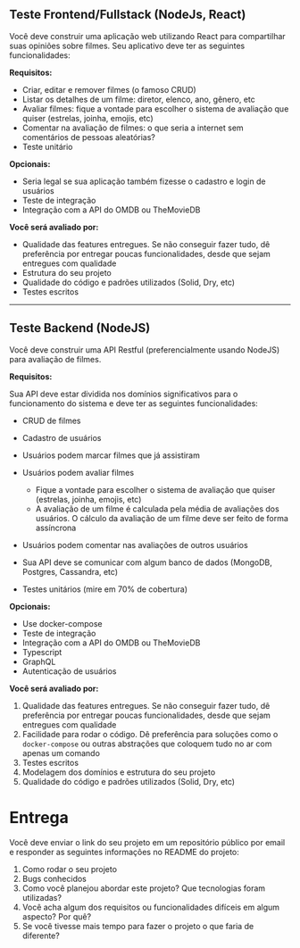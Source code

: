 ## Teste Frontend/Fullstack (NodeJs, React)

Você deve construir uma aplicação web utilizando React para compartilhar suas opiniões sobre filmes. Seu aplicativo deve ter as seguintes funcionalidades:

**Requisitos:**

- Criar, editar e remover filmes (o famoso CRUD)
- Listar os detalhes de um filme: diretor, elenco, ano, gênero, etc
- Avaliar filmes: fique a vontade para escolher o sistema de avaliação que quiser (estrelas, joinha, emojis, etc)
- Comentar na avaliação de filmes: o que seria a internet sem comentários de pessoas aleatórias?
- Teste unitário

**Opcionais:**

- Seria legal se sua aplicação também fizesse o cadastro e login de usuários
- Teste de integração
- Integração com a API do OMDB ou TheMovieDB

**Você será avaliado por:**

- Qualidade das features entregues. Se não conseguir fazer tudo, dê preferência por entregar poucas funcionalidades, desde que sejam entregues com qualidade
- Estrutura do seu projeto
- Qualidade do código e padrões utilizados (Solid, Dry, etc)
- Testes escritos

---

## Teste Backend (NodeJS)

Você deve construir uma API Restful (preferencialmente usando NodeJS) para avaliação de filmes.

**Requisitos:**

Sua API deve estar dividida nos domínios significativos para o funcionamento do sistema e deve ter as seguintes funcionalidades:

- CRUD de filmes
- Cadastro de usuários

- Usuários podem marcar filmes que já assistiram
- Usuários podem avaliar filmes
  - Fique a vontade para escolher o sistema de avaliação que quiser (estrelas, joinha, emojis, etc)
  - A avaliação de um filme é calculada pela média de avaliações dos usuários. O cálculo da avaliação de um filme deve ser feito de forma assíncrona
- Usuários podem comentar nas avaliações de outros usuários

- Sua API deve se comunicar com algum banco de dados (MongoDB, Postgres, Cassandra, etc)
- Testes unitários (mire em 70% de cobertura)

**Opcionais:**

- Use docker-compose
- Teste de integração
- Integração com a API do OMDB ou TheMovieDB
- Typescript
- GraphQL
- Autenticação de usuários

**Você será avaliado por:**

1. Qualidade das features entregues. Se não conseguir fazer tudo, dê preferência por entregar poucas funcionalidades, desde que sejam entregues com qualidade
1. Facilidade para rodar o código. Dê preferência para soluções como o `docker-compose` ou outras abstrações que coloquem tudo no ar com apenas um comando
1. Testes escritos
1. Modelagem dos domínios e estrutura do seu projeto
1. Qualidade do código e padrões utilizados (Solid, Dry, etc)

# Entrega

Você deve enviar o link do seu projeto em um repositório público por email e responder as seguintes informações no README do projeto:

1. Como rodar o seu projeto
1. Bugs conhecidos
1. Como você planejou abordar este projeto? Que tecnologias foram utilizadas?
1. Você acha algum dos requisitos ou funcionalidades difíceis em algum aspecto? Por quê?
1. Se você tivesse mais tempo para fazer o projeto o que faria de diferente?
